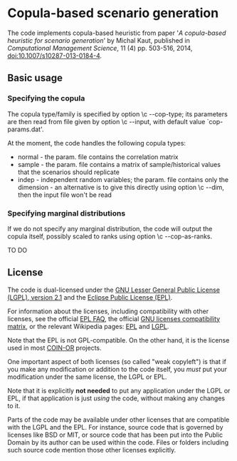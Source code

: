 Copula-based scenario generation
================================

The code implements copula-based heuristic from paper
'<em>A copula-based heuristic for scenario generation</em>' by Michal Kaut,
published in <em>Computational Management Science</em>, 11 (4) pp. 503-516, 2014,
[doi:10.1007/s10287-013-0184-4](http://dx.doi.org/doi:10.1007/s10287-013-0184-4). 


Basic usage
-----------

### Specifying the copula

The copula type/family is specified by option \c \--cop-type; its parameters are then read from file given by option \c \--input, with default value `cop-params.dat'.

At the moment, the code handles the following copula types:

- normal - the param. file contains the correlation matrix
- sample - the param. file contains a matrix of sample/historical values
            that the scenarios should replicate
- indep - independent random variables; the param. file contains only the
            dimension - an alternative is to give this directly using option
            \c \--dim, then the input file won't be read

### Specifying marginal distributions

If we do not specify any marginal distribution, the code will output
the copula itself, possibly scaled to ranks using option \c \--cop-as-ranks.

TO DO


License
-------

The code is dual-licensed under the
[GNU Lesser General Public License (LGPL), version 2.1](https://www.gnu.org/licenses/old-licenses/lgpl-2.1.html) and the [Eclipse Public License (EPL)](http://www.eclipse.org/legal/epl-v10.htm).

For information about the licenses, including compatibility with other licenses,
see the official [EPL FAQ](http://www.eclipse.org/legal/eplfaq.php),
the official [GNU licenses compatibility matrix](https://www.gnu.org/licenses/gpl-faq.html#AllCompatibility),
or the relevant Wikipedia pages: 
[EPL](http://en.wikipedia.org/wiki/Eclipse_Public_License") and 
[LGPL](https://en.wikipedia.org/wiki/GNU_Lesser_General_Public_License).

Note that the EPL is not GPL-compatible. On the other hand, it is the license used in most [COIN-OR](https://www.coin-or.org/) projects.

One important aspect of both licenses (so called "weak copyleft") is that if you make any modification or addition to the code itself, you _must_ put your modification under the same license, the LGPL or EPL.

Note that it is explicitly <b>not needed</b> to put any application under the LGPL or EPL, if that application is just _using_ the code, without making any changes to it.

Parts of the code may be available under other licenses that are compatible with the LGPL and the EPL. For instance, source code that is governed by licenses like BSD or MIT, or source code that has been put into the Public Domain by its author can be used within the code. Files or folders including such source code mention those other licenses explicitly.
